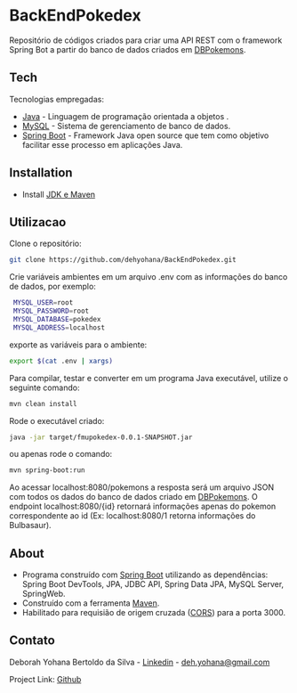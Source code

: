 # BackEndPokedex

Repositório de códigos criados para criar uma API REST com o framework Spring Bot a partir do banco de dados criados em [DBPokemons].
## Tech
Tecnologias empregadas:

- [Java] - Linguagem de programação orientada a objetos .
- [MySQL] - Sistema de gerenciamento de banco de dados.
- [Spring Boot] - Framework Java open source que tem como objetivo facilitar esse processo em aplicações Java.

[Java]: <https://www.java.com/pt-BR/>
[MySQL]: <https://www.mysql.com/>
[DBPokemons]: <https://github.com/dehyohana/DBPokemons>
[Spring Boot]: <https://spring.io/>

## Installation
- Install [JDK e Maven]

[JDK e MAven]: <https://www.digitalocean.com/community/tutorials/install-maven-linux-ubuntu>

## Utilizacao
Clone o repositório:

```sh
git clone https://github.com/dehyohana/BackEndPokedex.git
```
Crie variáveis ambientes em um arquivo .env com as informações do banco de dados, por exemplo:

```sh
 MYSQL_USER=root
 MYSQL_PASSWORD=root
 MYSQL_DATABASE=pokedex
 MYSQL_ADDRESS=localhost
 ``` 
exporte as variáveis para o ambiente:
```sh
export $(cat .env | xargs)
```

Para compilar, testar e converter em um programa Java executável, utilize o seguinte comando:
```sh
mvn clean install
```

Rode o executável criado:
```sh
java -jar target/fmupokedex-0.0.1-SNAPSHOT.jar
```

ou apenas rode o comando:

```sh
mvn spring-boot:run
```

Ao acessar localhost:8080/pokemons a resposta será um arquivo JSON com todos os dados do banco de dados criado em [DBPokemons]. O endpoint localhost:8080/{id} retornará informações apenas do pokemon correspondente ao id (Ex: localhost:8080/1 retorna informações do Bulbasaur).


## About
- Programa construído com [Spring Boot] utilizando as dependências: Spring Boot DevTools, JPA, JDBC API, Spring Data JPA, MySQL Server, SpringWeb.
- Construído com a ferramenta [Maven].
- Habilitado para requisião de origem cruzada ([CORS]) para a porta 3000.

[Maven]: <https://www.marcobehler.com/guides/mvn-clean-install-a-short-guide-to-maven>
[CORS]: <https://spring.io/guides/gs/rest-service-cors/>

## Contato

Deborah Yohana Bertoldo da Silva - [Linkedin](https://www.linkedin.com/in/deborah-yohana-bertoldo/) - deh.yohana@gmail.com

Project Link: [Github](https://github.com/dehyohana)
